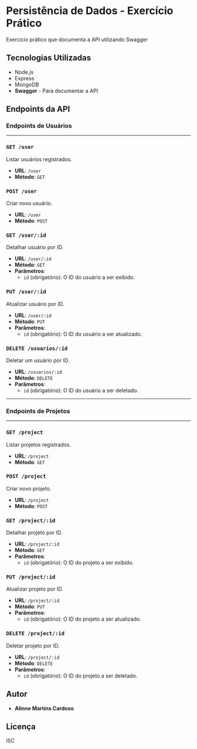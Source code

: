# Persistência de Dados - Exercício Prático

Exercicío prático que documenta a API utilizando Swagger

## Tecnologias Utilizadas

- Node.js
- Express
- MongoDB
- **Swagger** - Para documentar a API

## Endpoints da API

### Endpoints de Usuários

---

### `GET /user`

Listar usuários registrados.

- **URL**: `/user`
- **Método**: `GET`

### `POST /user`

Criar novo usuário.

- **URL**: `/user`
- **Método**: `POST`

### `GET /user/:id`

Detalhar usuário por ID.

- **URL**: `/user/:id`
- **Método**: `GET`
- **Parâmetros**:
  - `id` (obrigatório): O ID do usuário a ser exibido.

### `PUT /user/:id`

Atualizar usuário por ID.

- **URL**: `/user/:id`
- **Método**: `PUT`
- **Parâmetros**:
  - `id` (obrigatório): O ID do usuário a ser atualizado.

### `DELETE /usuarios/:id`

Deletar um usuário por ID.

- **URL**: `/usuarios/:id`
- **Método**: `DELETE`
- **Parâmetros**:
  - `id` (obrigatório): O ID do usuário a ser deletado.

---

### Endpoints de Projetos

---

### `GET /project`

Listar projetos registrados.

- **URL**: `/project`
- **Método**: `GET`

### `POST /project`

Criar novo projeto.

- **URL**: `/project`
- **Método**: `POST`

### `GET /project/:id`

Detalhar projeto por ID.

- **URL**: `/project/:id`
- **Método**: `GET`
- **Parâmetros**:
  - `id` (obrigatório): O ID do projeto a ser exibido.

### `PUT /project/:id`

Atualizar projeto por ID.

- **URL**: `/project/:id`
- **Método**: `PUT`
- **Parâmetros**:
  - `id` (obrigatório): O ID do projeto a ser atualizado.

### `DELETE /project/:id`

Deletar projeto por ID.

- **URL**: `/project/:id`
- **Método**: `DELETE`
- **Parâmetros**:
  - `id` (obrigatório): O ID do projeto a ser deletado.

## Autor

- **Alinne Martins Cardoso**

## Licença

ISC
